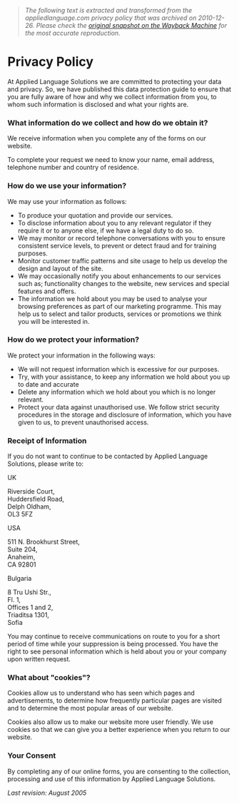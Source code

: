 > *The following text is extracted and transformed from the appliedlanguage.com privacy policy that was archived on 2010-12-26. Please check the [original snapshot on the Wayback Machine](https://web.archive.org/web/20101226170646id_/http%3A//www.appliedlanguage.com/privacy_policy.shtml) for the most accurate reproduction.*

# Privacy Policy

At Applied Language Solutions we are committed to protecting your data and privacy. So, we have published this data protection guide to ensure that you are fully aware of how and why we collect information from you, to whom such information is disclosed and what your rights are.

### **What information do we collect and how do we obtain it?**

We receive information when you complete any of the forms on our website.

To complete your request we need to know your name, email address, telephone number and country of residence.

### **How do we use your information?**

We may use your information as follows:

  * To produce your quotation and provide our services.
  * To disclose information about you to any relevant regulator if they require it or to anyone else, if we have a legal duty to do so.
  * We may monitor or record telephone conversations with you to ensure consistent service levels, to prevent or detect fraud and for training purposes.
  * Monitor customer traffic patterns and site usage to help us develop the design and layout of the site.
  * We may occasionally notify you about enhancements to our services such as; functionality changes to the website, new services and special features and offers.
  * The information we hold about you may be used to analyse your browsing preferences as part of our marketing programme. This may help us to select and tailor products, services or promotions we think you will be interested in.



### **How do we protect your information?**

We protect your information in the following ways:

  * We will not request information which is excessive for our purposes.
  * Try, with your assistance, to keep any information we hold about you up to date and accurate
  * Delete any information which we hold about you which is no longer relevant.
  * Protect your data against unauthorised use. We follow strict security procedures in the storage and disclosure of information, which you have given to us, to prevent unauthorised access.



### **Receipt of Information**

If you do not want to continue to be contacted by Applied Language Solutions, please write to:

UK

Riverside Court,  
Huddersfield Road,  
Delph Oldham,  
OL3 5FZ

USA

511 N. Brookhurst Street,  
Suite 204,  
Anaheim,  
CA 92801

Bulgaria

8 Tru Ushi Str.,  
Fl. 1,  
Offices 1 and 2,  
Triaditsa 1301,  
Sofia

You may continue to receive communications on route to you for a short period of time while your suppression is being processed. You have the right to see personal information which is held about you or your company upon written request.

### **What about "cookies"?**

Cookies allow us to understand who has seen which pages and advertisements, to determine how frequently particular pages are visited and to determine the most popular areas of our website.

Cookies also allow us to make our website more user friendly. We use cookies so that we can give you a better experience when you return to our website.

### **Your Consent**

By completing any of our online forms, you are consenting to the collection, processing and use of this information by Applied Language Solutions.

_Last revision: August 2005_

